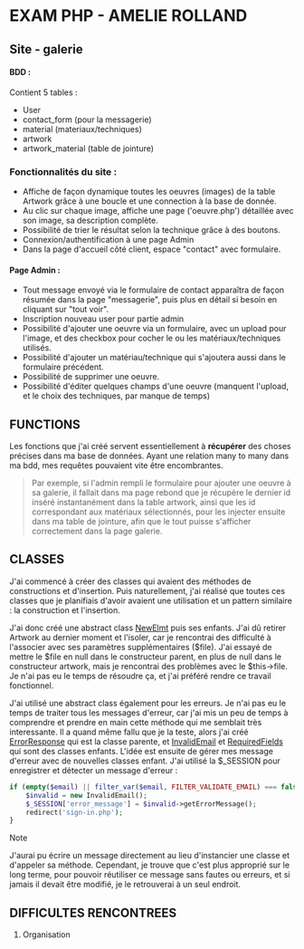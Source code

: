 # EXAM PHP - AMELIE ROLLAND

## Site - galerie

#### BDD :

Contient 5 tables :
* User
* contact_form (pour la messagerie)
* material (materiaux/techniques)
* artwork
* artwork_material (table de jointure)


### **Fonctionnalités du site** :

* Affiche de façon dynamique toutes les oeuvres (images) de la table Artwork grâce à une boucle et une connection à la base de donnée.
* Au clic sur chaque image, affiche une page ('oeuvre.php') détaillée avec son image, sa description complète.
* Possibilité de trier le résultat selon la technique grâce à des boutons.
* Connexion/authentification à une page Admin
* Dans la page d'accueil côté client, espace "contact" avec formulaire.

#### Page Admin :

* Tout message envoyé via le formulaire de contact apparaîtra de façon résumée dans la page "messagerie", puis plus en détail si besoin en cliquant sur "tout voir".
* Inscription nouveau user pour partie admin
* Possibilité d'ajouter une oeuvre via un formulaire, avec un upload pour l'image, et des checkbox pour cocher le ou les matériaux/techniques utilisés.
* Possibilité d'ajouter un matériau/technique qui s'ajoutera aussi dans le formulaire précédent.
* Possibilité de supprimer une oeuvre.
* Possibilité d'éditer quelques champs d'une oeuvre (manquent l'upload, et le choix des techniques, par manque de temps)

## FUNCTIONS

Les fonctions que j'ai créé servent essentiellement à **récupérer** des choses précises dans ma base de données. Ayant une relation many to many dans ma bdd, mes requêtes pouvaient vite être encombrantes. 

> Par exemple, si l'admin rempli le formulaire pour ajouter une oeuvre à sa galerie, il fallait dans ma page rebond que je récupère le dernier id inséré instantanément dans la table artwork, ainsi que les id correspondant aux matériaux sélectionnés, pour les injecter ensuite dans ma table de jointure, afin que le tout puisse s'afficher correctement dans la page galerie.

## CLASSES

J'ai commencé à créer des classes qui avaient des méthodes de constructions et d'insertion. Puis naturellement, j'ai réalisé que toutes ces classes que je planifiais d'avoir avaient une utilisation et un pattern similaire : la construction et l'insertion.

J'ai donc créé une abstract class [NewElmt](classes/NewElmt.php) puis ses enfants.
J'ai dû retirer Artwork au dernier moment et l'isoler, car je rencontrai des difficulté à l'associer avec ses paramètres supplémentaires ($file). J'ai essayé de mettre le $file en null dans le constructeur parent, en plus de null dans le constructeur artwork, mais je rencontrai des problèmes avec le $this->file. Je n'ai pas eu le temps de résoudre ça, et j'ai préféré rendre ce travail fonctionnel.

J'ai utilisé une abstract class également pour les erreurs. Je n'ai pas eu le temps de traiter tous les messages d'erreur, car j'ai mis un peu de temps à comprendre et prendre en main cette méthode qui me semblait très interessante. Il a quand même fallu que je la teste, alors j'ai créé [ErrorResponse](classes/ErrorResponses/ErrorResponse.php) qui est la classe parente, et [InvalidEmail](classes/ErrorResponses/InvalidEmail.php) et [RequiredFields](classes/ErrorResponses/RequiredFields.php) qui sont des classes enfants. L'idée est ensuite de gérer mes message d'erreur avec de nouvelles classes enfant. J'ai utilisé la $_SESSION pour enregistrer et détecter un message d'erreur :

```php
if (empty($email) || filter_var($email, FILTER_VALIDATE_EMAIL) === false) {
    $invalid = new InvalidEmail();
    $_SESSION['error_message'] = $invalid->getErrorMessage();
    redirect('sign-in.php');
}
```
> [!NOTE]
> J'aurai pu écrire un message directement au lieu d'instancier une classe et d'appeler sa méthode. Cependant, je trouve que c'est plus approprié sur le long terme, pour pouvoir réutiliser ce message sans fautes ou erreurs, et si jamais il devait être modifié, je le retrouverai à un seul endroit.

## DIFFICULTES RENCONTREES

1. Organisation

